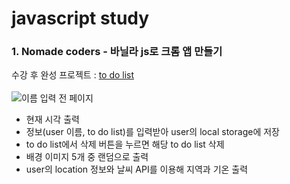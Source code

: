 # javascript study

### 1. Nomade coders - 바닐라 js로 크롬 앱 만들기
수강 후 완성 프로젝트 : [to do list](https://github.com/minji9360/javascript/blob/master/vanilla_js/nomad_coders_make_crome/make_my_first_js_app/README.md)<br/><br/>
![이름 입력 전 페이지](https://user-images.githubusercontent.com/56961349/89635045-54ca3280-d8e1-11ea-9684-1b5860199866.png)

- 현재 시각 출력
- 정보(user 이름, to do list)를 입력받아 user의 local storage에 저장
- to do list에서 삭제 버튼을 누르면 해당 to do list 삭제
- 배경 이미지 5개 중 랜덤으로 출력
- user의 location 정보와 날씨 API를 이용해 지역과 기온 출력<br/>
